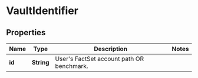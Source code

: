 

# VaultIdentifier

## Properties

Name | Type | Description | Notes
------------ | ------------- | ------------- | -------------
**id** | **String** | User&#39;s FactSet account path OR benchmark. | 



